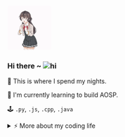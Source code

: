 <img src="https://github.com/Eifal/Eifal/blob/main/yuki.gif" width="100px" style="border-radius: 5px;" >

### Hi there ~ <img src="https://user-images.githubusercontent.com/1303154/88677602-1635ba80-d120-11ea-84d8-d263ba5fc3c0.gif" width="24px" alt="hi">

🦉 This is where I spend my nights.

📱 I'm currently learning to build AOSP.


🕹️ `.py`, `.js`, `.cpp`, `.java`

<details>
<summary>⚡️ More about my coding life</summary>
<br />

![Eifal's github stats](https://github-readme-stats.vercel.app/api?username=Eifal&count_private=true&show_icons=true&theme=dracula&rank_icon=github&hide=prs,issues)

![Top Langs](https://github-readme-stats.vercel.app/api/top-langs/?username=Eifal&layout=compact&hide=css,html&theme=dracula)

</details>
